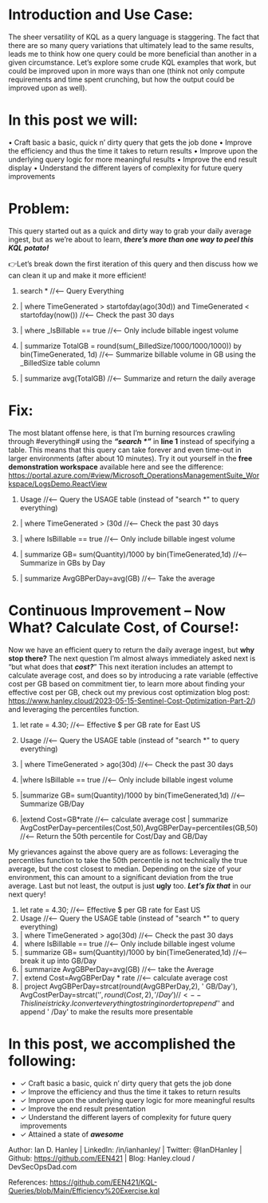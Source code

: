 # Introduction and Use Case:

The sheer versatility of KQL as a query language is staggering. The fact that there are so many query variations that ultimately lead to the same results, leads me to think how one query could be more beneficial than another in a given circumstance. Let’s explore some crude KQL examples that work, but could be improved upon in more ways than one (think not only compute requirements and time spent crunching, but how the output could be improved upon as well). 

# In this post we will:
•	Craft basic a basic, quick n’ dirty query that gets the job done
•	Improve the efficiency and thus the time it takes to return results
•	Improve upon the underlying query logic for more meaningful results
•	Improve the end result display
•	Understand the different layers of complexity for future query improvements

# Problem:
This query started out as a quick and dirty way to grab your daily average ingest, but as we’re about to learn, **_there’s more than one way to peel this KQL potato!_**

&#128073;Let’s break down the first iteration of this query and then discuss how we can clean it up and make it more efficient!


1.	search *                     //<-- Query Everything

2.	| where TimeGenerated > startofday(ago(30d)) and TimeGenerated < startofday(now())            //<-- Check the past 30 days

3.	| where _IsBillable == true  //<-- Only include billable ingest volume

4.	| summarize TotalGB = round(sum(_BilledSize/1000/1000/1000)) by bin(TimeGenerated, 1d)       //<-- Summarize billable volume in GB using the _BilledSize table column

5.	| summarize avg(TotalGB)     //<-- Summarize and return the daily average


# Fix: 
The most blatant offense here, is that I’m burning resources crawling through #everything# using the **_“search *”_** in **line 1** instead of specifying a table. This means that this query can take forever and even time-out in larger environments (after about 10 minutes). Try it out yourself in the **free demonstration workspace** available here and see the difference: https://portal.azure.com/#view/Microsoft_OperationsManagementSuite_Workspace/LogsDemo.ReactView 


1.	Usage   //<-- Query the USAGE table (instead of "search *" to query everything)

2.	| where TimeGenerated > (30d          //<-- Check the past 30 days

3.	| where IsBillable == true            //<-- Only include billable ingest volume

4.	| summarize GB= sum(Quantity)/1000 by bin(TimeGenerated,1d) //<-- Summarize in GBs by Day
   
5.	| summarize AvgGBPerDay=avg(GB)       //<-- Take the average 
 

# Continuous Improvement – Now What? Calculate Cost, of Course!:
Now we have an efficient query to return the daily average ingest, but **why stop there?** The next question I’m almost always immediately asked next is “but what does that **_cost?_**” This next iteration includes an attempt to calculate average cost, and does so by introducing a rate variable (effective cost per GB based on commitment tier, to learn more about finding your effective cost per GB, check out my previous cost optimization blog post: https://www.hanley.cloud/2023-05-15-Sentinel-Cost-Optimization-Part-2/) and leveraging the percentiles function.

1.	let rate = 4.30;         //<-- Effective $ per GB rate for East US
   
3.	Usage	//<-- Query the USAGE table (instead of "search *" to query everything)
  
5.	| where TimeGenerated > ago(30d)          //<-- Check the past 30 days

6.	|where IsBillable == true 		//<-- Only include billable ingest volume
  
8.	|summarize GB= sum(Quantity)/1000 by bin(TimeGenerated,1d) //<-- Summarize GB/Day 
  
10.	|extend Cost=GB*rate	//<-- calculate average cost
    | summarize AvgCostPerDay=percentiles(Cost,50),AvgGBPerDay=percentiles(GB,50) //<-- Return the 50th percentile for Cost/Day and GB/Day






My grievances against the above query are as follows: Leveraging the percentiles function to take the 50th percentile is not technically the true average, but the cost closest to median. Depending on the size of your environment, this can amount to a significant deviation from the true average. Last but not least, the output is just **ugly** too. **_Let’s fix that_** in our next query! 

1.	let rate = 4.30;         //<-- Effective $ per GB rate for East US
2.	Usage   //<-- Query the USAGE table (instead of "search *" to query everything)
3.	| where TimeGenerated > ago(30d)     //<-- Check the past 30 days
4.	| where IsBillable == true           //<-- Only include billable ingest volume
5.	| summarize GB= sum(Quantity)/1000 by bin(TimeGenerated,1d)     //<-- break it up into GB/Day
6.	| summarize AvgGBPerDay=avg(GB)      //<-- take the Average
7.	| extend Cost=AvgGBPerDay * rate     //<-- calculate average cost
8.	| project AvgGBPerDay=strcat(round(AvgGBPerDay,2), ' GB/Day'), AvgCostPerDay=strcat('$', round(Cost,2), ' /Day')    //<-- This line is tricky. I convert everything to string in order to prepend '$' and append ' /Day' to make the results more presentable



# In this post, we accomplished the following:
- &#10003; Craft basic a basic, quick n’ dirty query that gets the job done
- &#10003; Improve the efficiency and thus the time it takes to return results
- &#10003; Improve upon the underlying query logic for more meaningful results
- &#10003; Improve the end result presentation
- &#10003; Understand the different layers of complexity for future query improvements
- &#10003; Attained a state of **_awesome_**

Author: Ian D. Hanley | LinkedIn: /in/ianhanley/ | Twitter: @IanDHanley | Github: https://github.com/EEN421 | Blog: Hanley.cloud / DevSecOpsDad.com

References: 
https://github.com/EEN421/KQL-Queries/blob/Main/Efficiency%20Exercise.kql

